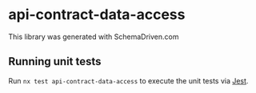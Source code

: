 
# api-contract-data-access

This library was generated with SchemaDriven.com

## Running unit tests

Run `nx test api-contract-data-access` to execute the unit tests via [Jest](https://jestjs.io).


